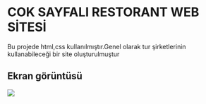 <h1>COK SAYFALI RESTORANT WEB SİTESİ </h1>

Bu projede html,css kullanılmıştır.Genel olarak tur şirketlerinin kullanabileceği bir site oluşturulmuştur

<h2>Ekran görüntüsü</h2>

![](ekran.gif)